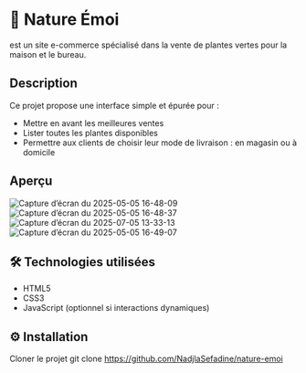 # 🌱 Nature Émoi
 est un site e-commerce spécialisé dans la vente de plantes vertes pour la maison et le bureau.

##  Description

Ce projet propose une interface simple et épurée pour :
- Mettre en avant les meilleures ventes
- Lister toutes les plantes disponibles
- Permettre aux clients de choisir leur mode de livraison : en magasin ou à domicile

## Aperçu
![Capture d’écran du 2025-05-05 16-48-09](https://github.com/user-attachments/assets/e64f45eb-5cb8-4d84-8312-8f78f7b8b2d5)
![Capture d’écran du 2025-05-05 16-48-37](https://github.com/user-attachments/assets/713fccfa-0015-40ed-aaee-78c051ff8844)
![Capture d’écran du 2025-07-05 13-33-13](https://github.com/user-attachments/assets/86d5029a-12b0-4245-96c9-63e38040370f)
![Capture d’écran du 2025-05-05 16-49-07](https://github.com/user-attachments/assets/651a8f59-ac48-488a-a132-3af9b0f75d05)

## 🛠️ Technologies utilisées

- HTML5
- CSS3
- JavaScript (optionnel si interactions dynamiques)
## ⚙️ Installation
Cloner le projet
   git clone https://github.com/NadjlaSefadine/nature-emoi
